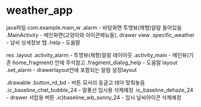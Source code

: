 # weather_app
java파일
com.example.main_w
  .alarm - 바탕화면 투명뷰(채형)알람 들어있음
  .MainActivity - 메인화면(고양이와 아이콘메뉴들), drawer view
  .specific_weather - 날씨 상세정보 탭
  .help - 도움말


res
.layout
  .activity_alarm - 투명뷰(채형)알람 레이아웃
  .activity_main - 메인뷰(기존 home_fragment) 안에 주석참고
  .fragment_dialog_help - 도움말 layout
  .set_alarm - drawerlayout안에 포함되는 알람 설정layout


.drawable
  .button_rd_bd - 버튼 모서리 둥글고 테마 맞춰놓음
  .ic_baseline_chat_bubble_24 - 말풍선 임시용 삭제예정
  .ic_baseline_dehaze_24 - drawer 서랍용 버튼
  .ic)baseline_wb_sunny_24 - 임시 날씨아이콘 삭제예정
  
